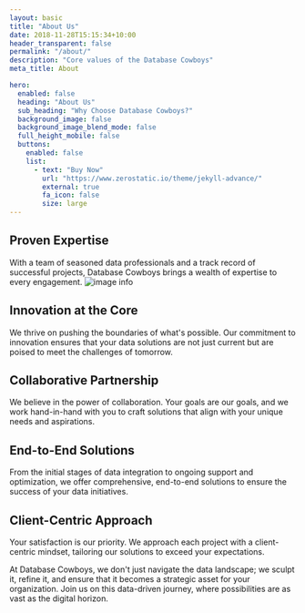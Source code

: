 ```yaml
---
layout: basic
title: "About Us"
date: 2018-11-28T15:15:34+10:00
header_transparent: false
permalink: "/about/"
description: "Core values of the Database Cowboys"
meta_title: About

hero:
  enabled: false
  heading: "About Us"
  sub_heading: "Why Choose Database Cowboys?"
  background_image: false
  background_image_blend_mode: false
  full_height_mobile: false
  buttons:
    enabled: false
    list:
      - text: "Buy Now"
        url: "https://www.zerostatic.io/theme/jekyll-advance/"
        external: true
        fa_icon: false
        size: large
---
```


## Proven Expertise
With a team of seasoned data professionals and a track record of successful projects, Database Cowboys brings a wealth of expertise to every engagement.
![image info](https://databasecowboys.org/assets/images/certification-scroll3.gif)

## Innovation at the Core
We thrive on pushing the boundaries of what's possible. Our commitment to innovation ensures that your data solutions are not just current but are poised to meet the challenges of tomorrow.

## Collaborative Partnership
We believe in the power of collaboration. Your goals are our goals, and we work hand-in-hand with you to craft solutions that align with your unique needs and aspirations.

## End-to-End Solutions
From the initial stages of data integration to ongoing support and optimization, we offer comprehensive, end-to-end solutions to ensure the success of your data initiatives.

## Client-Centric Approach
Your satisfaction is our priority. We approach each project with a client-centric mindset, tailoring our solutions to exceed your expectations.

At Database Cowboys, we don't just navigate the data landscape; we sculpt it, refine it, and ensure that it becomes a strategic asset for your organization. Join us on this data-driven journey, where possibilities are as vast as the digital horizon.
